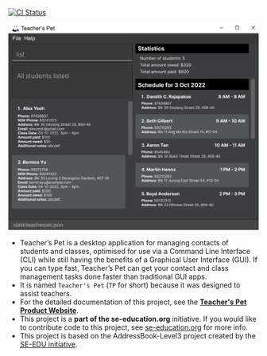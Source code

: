 [![CI Status](https://github.com/AY2223S1-CS2103T-T09-4/tp/workflows/Java%20CI/badge.svg)](https://github.com/AY2223S1-CS2103T-T09-4/tp/actions)

![Ui](docs/images/Ui.png)

* Teacher’s Pet is a desktop application for managing contacts of students and classes, optimised for use via a Command
Line Interface (CLI) while still having the benefits of a Graphical User Interface (GUI). If you can type fast, Teacher’s
Pet can get your contact and class management tasks done faster than traditional GUI apps.
* It is named `Teacher's Pet` (`TP` for short) because it was designed to assist teachers.
* For the detailed documentation of this project, see the **[Teacher's Pet Product Website](https://ay2223s1-cs2103t-t09-4.github.io/tp/)**.
* This project is a **part of the se-education.org** initiative. If you would like to contribute code to this project, see [se-education.org](https://se-education.org#https://se-education.org/#contributing) for more info.
* This project is based on the AddressBook-Level3 project created by the [SE-EDU initiative](https://se-education.org).
